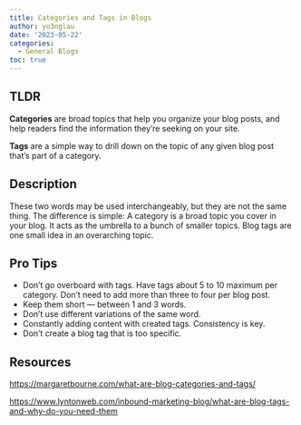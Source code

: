 ```yaml
---
title: Categories and Tags in Blogs
author: yo3nglau
date: '2023-05-22'
categories:
  - General Blogs
toc: true
---
```


## TLDR

**Categories** are broad topics that help you organize your blog posts, and help readers find the information they’re seeking on your site.

**Tags** are a simple way to drill down on the topic of any given blog post that’s part of a category.

## Description

These two words may be used interchangeably, but they are not the same thing. The difference is simple: A category is a broad topic you cover in your blog. It acts as the umbrella to a bunch of smaller topics. Blog tags are one small idea in an overarching topic.

## Pro Tips

- Don’t go overboard with tags. Have tags about 5 to 10 maximum per category. Don’t need to add more than three to four per blog post.
- Keep them short — between 1 and 3 words.
- Don’t use different variations of the same word.
- Constantly adding content with created tags. Consistency is key. 
- Don’t create a blog tag that is too specific.

## Resources

https://margaretbourne.com/what-are-blog-categories-and-tags/

https://www.lyntonweb.com/inbound-marketing-blog/what-are-blog-tags-and-why-do-you-need-them


